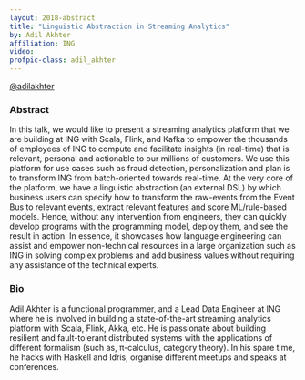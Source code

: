 ```yaml
---
layout: 2018-abstract
title: "Linguistic Abstraction in Streaming Analytics"
by: Adil Akhter
affiliation: ING
video: 
profpic-class: adil_akhter
---
```


[@adilakhter](https://twitter.com/adilakhter)
<br/>

### Abstract

In this talk, we would like to present a streaming analytics platform that we are building at ING with Scala, Flink, and Kafka to empower the thousands of employees of ING to compute and facilitate insights (in real-time) that is relevant, personal and actionable to our millions of customers. We use this platform for use cases such as fraud detection, personalization and plan is to transform ING from batch-oriented towards real-time.  At the very core of the platform, we have a linguistic abstraction (an external DSL) by which business users can specify how to transform the raw-events from the Event Bus to relevant events, extract relevant features and score ML/rule-based models. Hence, without any intervention from engineers, they can quickly develop programs with the programming model, deploy them, and see the result in action. In essence, it showcases how language engineering can assist and empower non-technical resources in a large organization such as ING in solving complex problems and add business values without requiring any assistance of the technical experts.

### Bio

Adil Akhter is a functional programmer, and a Lead Data Engineer at ING where he is involved in building a state-of-the-art streaming analytics platform with Scala, Flink, Akka, etc. He is passionate about building resilient and fault-tolerant distributed systems with the applications of different formalism (such as, π-calculus, category theory). In his spare time, he hacks with Haskell and Idris, organise different meetups and speaks at conferences.

